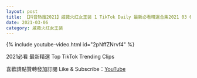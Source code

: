 ```yaml
---
layout: post
title: 【抖音熱搜2021】戚薇火红女王装 1 TikTok Daily 最新必看精選合集2021 03 06
date: 2021-03-06
category: 戚薇火红女王装
---
```


{% include youtube-video.html id="2pNffZNrvf4" %}

2021必看 最新精選 Top TikTok Trending Clips

喜歡請點贊轉發加訂閱 Like & Subscribe：[YouTube](https://www.youtube.com/channel/UCAoR7VcanIPd04uEq_GIylA/videos)

